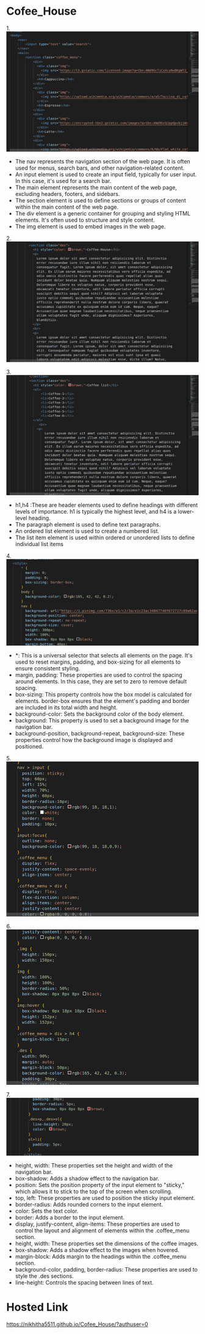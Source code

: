 # Cofee_House

1.![first](s5.png)
* The nav represents the navigation section of the web page. It is often used for menus, search bars, and other navigation-related content.
* An input element is used to create an input field, typically for user input. In this case, it's used for a search bar.
* The main element represents the main content of the web page, excluding headers, footers, and sidebars.
* The section element is used to define sections or groups of content within the main content of the web page.
* The div element is a generic container for grouping and styling HTML elements. It's often used to structure and style content.
* The img element is used to embed images in the web page.

2.![second](s6.png)

3.![third](s7.png)
* h1,h4 :These are header elements used to define headings with different levels of importance. h1 is typically the highest level, and h4 is a lower-level heading.
* The paragraph element is used to define text paragraphs.
* An ordered list element is used to create a numbered list.
* The list item element is used within ordered or unordered lists to define individual list items

4.![fourth](s1.png)
* *: This is a universal selector that selects all elements on the page. It's used to reset margins, padding, and box-sizing for all elements to ensure consistent styling.
* margin, padding: These properties are used to control the spacing around elements. In this case, they are set to zero to remove default spacing.
* box-sizing: This property controls how the box model is calculated for elements. border-box ensures that the element's padding and border are included in its total width and height.
* background-color: Sets the background color of the body element.
* background: This property is used to set a background image for the navigation bar.
* background-position, background-repeat, background-size: These properties control how the background image is displayed and positioned.

5.![fifth](s2.png)

6.![sixth](s3.png)

7.![seven](s4.png)

* height, width: These properties set the height and width of the navigation bar.
* box-shadow: Adds a shadow effect to the navigation bar.
* position: Sets the position property of the input element to "sticky," which allows it to stick to the top of the screen when scrolling.
* top, left: These properties are used to position the sticky input element.
* border-radius: Adds rounded corners to the input element.
* color: Sets the text color.
* border: Adds a border to the input element.
* display, justify-content, align-items: These properties are used to control the layout and alignment of elements within the .coffee_menu section.
* height, width: These properties set the dimensions of the coffee images.
* box-shadow: Adds a shadow effect to the images when hovered.
* margin-block: Adds margin to the headings within the .coffee_menu section.
* background-color, padding, border-radius: These properties are used to style the .des sections.
* line-height: Controls the spacing between lines of text.

 # Hosted Link
  https://nikhitha5511.github.io/Cofee_House/?authuser=0
